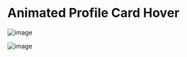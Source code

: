 # Animated Profile Card Hover

![image](https://user-images.githubusercontent.com/72864817/170961576-1833a154-455c-45ee-84f4-02fe929fe54f.png)

![image](https://user-images.githubusercontent.com/72864817/171206841-e8be245d-b72e-40eb-ad61-4441e66f303a.png)
